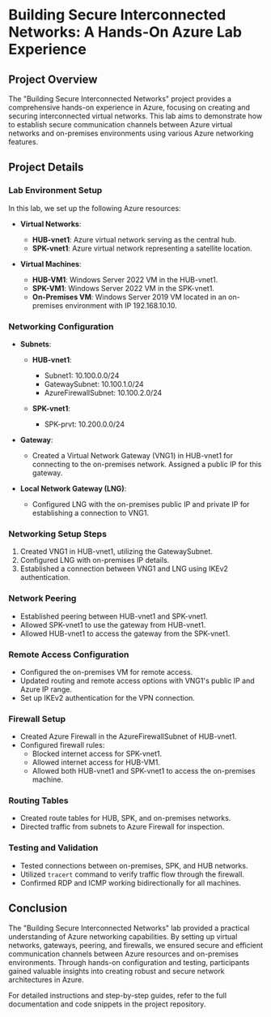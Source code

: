 # Building Secure Interconnected Networks: A Hands-On Azure Lab Experience

## Project Overview
The "Building Secure Interconnected Networks" project provides a comprehensive hands-on experience in Azure, focusing on creating and securing interconnected virtual networks. This lab aims to demonstrate how to establish secure communication channels between Azure virtual networks and on-premises environments using various Azure networking features.

## Project Details

### Lab Environment Setup
In this lab, we set up the following Azure resources:

- **Virtual Networks**:
  - **HUB-vnet1**: Azure virtual network serving as the central hub.
  - **SPK-vnet1**: Azure virtual network representing a satellite location.

- **Virtual Machines**:
  - **HUB-VM1**: Windows Server 2022 VM in the HUB-vnet1.
  - **SPK-VM1**: Windows Server 2022 VM in the SPK-vnet1.
  - **On-Premises VM**: Windows Server 2019 VM located in an on-premises environment with IP 192.168.10.10.

### Networking Configuration
- **Subnets**:
  - **HUB-vnet1**:
    - Subnet1: 10.100.0.0/24
    - GatewaySubnet: 10.100.1.0/24
    - AzureFirewallSubnet: 10.100.2.0/24

  - **SPK-vnet1**:
    - SPK-prvt: 10.200.0.0/24

- **Gateway**:
  - Created a Virtual Network Gateway (VNG1) in HUB-vnet1 for connecting to the on-premises network. Assigned a public IP for this gateway.

- **Local Network Gateway (LNG)**:
  - Configured LNG with the on-premises public IP and private IP for establishing a connection to VNG1.

### Networking Setup Steps
1. Created VNG1 in HUB-vnet1, utilizing the GatewaySubnet.
2. Configured LNG with on-premises IP details.
3. Established a connection between VNG1 and LNG using IKEv2 authentication.

### Network Peering
- Established peering between HUB-vnet1 and SPK-vnet1.
- Allowed SPK-vnet1 to use the gateway from HUB-vnet1.
- Allowed HUB-vnet1 to access the gateway from the SPK-vnet1.

### Remote Access Configuration
- Configured the on-premises VM for remote access.
- Updated routing and remote access options with VNG1's public IP and Azure IP range.
- Set up IKEv2 authentication for the VPN connection.

### Firewall Setup
- Created Azure Firewall in the AzureFirewallSubnet of HUB-vnet1.
- Configured firewall rules:
  - Blocked internet access for SPK-vnet1.
  - Allowed internet access for HUB-VM1.
  - Allowed both HUB-vnet1 and SPK-vnet1 to access the on-premises machine.

### Routing Tables
- Created route tables for HUB, SPK, and on-premises networks.
- Directed traffic from subnets to Azure Firewall for inspection.

### Testing and Validation
- Tested connections between on-premises, SPK, and HUB networks.
- Utilized `tracert` command to verify traffic flow through the firewall.
- Confirmed RDP and ICMP working bidirectionally for all machines.

## Conclusion
The "Building Secure Interconnected Networks" lab provided a practical understanding of Azure networking capabilities. By setting up virtual networks, gateways, peering, and firewalls, we ensured secure and efficient communication channels between Azure resources and on-premises environments. Through hands-on configuration and testing, participants gained valuable insights into creating robust and secure network architectures in Azure.

For detailed instructions and step-by-step guides, refer to the full documentation and code snippets in the project repository.


